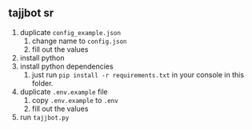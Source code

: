 ## tajjbot sr

1. duplicate `config_example.json`
    1. change name to `config.json`
    2. fill out the values
2. install python
3. install python dependencies
    1. just run `pip install -r requirements.txt` in your console in this folder.
4. duplicate `.env.example` file
    1. copy `.env.example` to `.env`
    2. fill out the values
5. run `tajjbot.py`